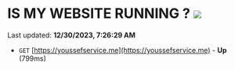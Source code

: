 # IS MY WEBSITE RUNNING ? [![](https://img.shields.io/static/v1?label=Sponsor&message=%E2%9D%A4&logo=GitHub&color=%23fe8e86)](https://github.com/sponsors/<username>)

Last updated: **12/30/2023, 7:26:29 AM**

- `GET` [https://youssefservice.me](https://youssefservice.me) - **Up** (799ms)
